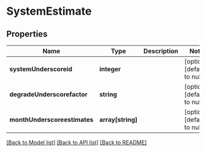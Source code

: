 # SystemEstimate

## Properties
Name | Type | Description | Notes
------------ | ------------- | ------------- | -------------
**systemUnderscoreid** | **integer** |  | [optional] [default to null]
**degradeUnderscorefactor** | **string** |  | [optional] [default to null]
**monthUnderscoreestimates** | **array[string]** |  | [optional] [default to null]

[[Back to Model list]](../README.md#documentation-for-models) [[Back to API list]](../README.md#documentation-for-api-endpoints) [[Back to README]](../README.md)


